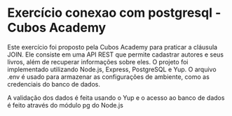 # Exercício conexao com postgresql - Cubos Academy

Este exercício foi proposto pela Cubos Academy para praticar a cláusula JOIN. Ele consiste em uma API REST que permite cadastrar autores e seus livros, além de recuperar  informações sobre eles. O projeto foi implementado utilizando Node.js, Express, PostgreSQL e Yup. O arquivo .env é usado para armazenar as configurações de ambiente, como as credenciais do banco de dados.

A validação dos dados é feita usando o Yup e o acesso ao banco de dados é feito através do módulo pg do Node.js

